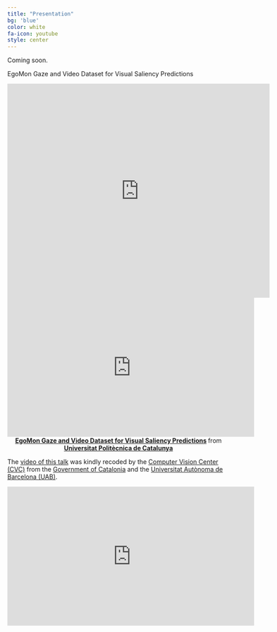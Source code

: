 ```yaml
---
title: "Presentation"
bg: 'blue'
color: white
fa-icon: youtube
style: center
---
```


Coming soon.

EgoMon Gaze and Video Dataset for Visual Saliency Predictions
<iframe width="595" height="485" src="https://www.youtube.com/watch?v=UTomFStk1Cw" frameborder="0" allow="autoplay; encrypted-media" allowfullscreen></iframe>

<center>
<iframe width="560" height="315" src="https://www.youtube.com/watch?v=UTomFStk1Cw" frameborder="0" allow="autoplay; encrypted-media" allowfullscreen></iframe> <div style="margin-bottom:5px"> <strong> <a href="http://imatge-upc.github.io/egocentric-2016-saliency/" title="EgoMon" target="_blank">EgoMon Gaze and Video Dataset for Visual Saliency Predictions</a> </strong> from <strong><a href="https://www.upc.edu/en" target="_blank">Universitat Politècnica de Catalunya</a></strong> </div>
</center>


The [video of this talk](http://www.cvc.uab.es/?page_id=113) was kindly recoded by the [Computer Vision Center (CVC)](http://www.cvc.uab.cat/) from the [Government of Catalonia](https://governrepublica.org/) and the [Universitat Autònoma de Barcelona (UAB)](http://www.uab.cat/).

<iframe width="560" height="315" src="https://www.youtube.com/watch?v=UTomFStk1Cw" frameborder="0" allow="autoplay; encrypted-media" allowfullscreen></iframe>

